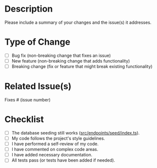 # Description

Please include a summary of your changes and the issue(s) it addresses.

# Type of Change

- [ ] Bug fix (non-breaking change that fixes an issue)
- [ ] New feature (non-breaking change that adds functionality)
- [ ] Breaking change (fix or feature that might break existing functionality)

# Related Issue(s)

Fixes # (issue number)

# Checklist

- [ ] The database seeding still works ([src/endpoints/seed/index.ts](../src/endpoints/seed/index.ts)).
- [ ] My code follows the project's style guidelines.
- [ ] I have performed a self-review of my code.
- [ ] I have commented on complex code areas.
- [ ] I have added necessary documentation.
- [ ] All tests pass (or tests have been added if needed).
